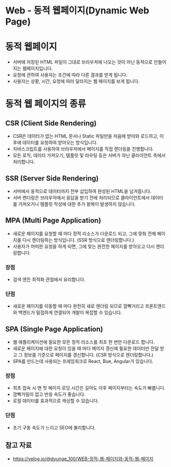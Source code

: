 # Web - 동적 웹페이지(Dynamic Web Page)

# 동적 웹페이지

- 서버에 저장된 HTML 파일이 그대로 브라우저에 나오는 것이 아닌 동적으로 만들어지는 웹페이지입니다.
- 요청에 관하여 사용자는 조건에 따라 다른 결과를 받게 됩니다.
- 사용자는 상황, 시간, 요청에 따라 달라지는 웹 페이지를 보게 됩니다.

# 동적 웹 페이지의 종류

## CSR (Client Side Rendering)

- CSR은 데이터가 없는 HTML 문서나 Static 파일만을 처음에 받아와 로드하고, 이후에 데이터를 요청하여 받아오는 방식입니다.
- 자바스크립트를 사용하여 브라우저에서 페이지를 직접 렌더링을 진행합니다.
- 모든 로직, 데이터 가져오기, 템플릿 및 라우팅 등은 서버가 아닌 클라이언트 측에서 처리합니다.

## SSR (Server Side Rendering)

- 서버에서 동적으로 데이터까지 전부 삽입하여 완성된 HTML을 넘겨줍니다.
- 서버 렌더링은 브라우저에서 응답을 받기 전에 처리되므로 클라이언트에서 데이터를 가져오거나 템플릿 작성에 대한 추가 왕복이 발생하지 않습니다.

## MPA (Multi Page Application)

- 새로운 페이지를 요청할 때 마다 정적 리소스가 다운로드 되고, 그에 맞춰 전체 페이지를 다시 렌더링하는 방식입니다. (SSR 방식으로 렌더링합니다.)
- 사용자가 어떠한 요청을 하게 되면, 그에 맞는 완전한 페이지를 받아오고 다시 렌더링합니다.

### 장점

- 검색 엔진 최적화 관점에서 유리합니다.

### 단점

- 새로운 페이지를 이동할 때 마다 완전히 새로 렌더링 되므로 깜빡거리고 프론트엔드와 백엔드가 밀접하게 연결되어 개발이 복잡할 수 있습니다.

## SPA (Single Page Application)

- 웹 애플리케이션에 필요한 모든 정적 리소스를 최초 한 번만 다운로드 합니다.
- 새로운 페이지에 대한 요청이 있을 때 마다 페이지 갱신에 필요한 데이터만 전달 받고 그 정보를 기준으로 페이지를 갱신합니다. (CSR 방식으로 렌더링합니다.)
- SPA를 만드는데 사용되는 프레임워크로 React, Bue, Angular가 있습니다.

### 장점

- 최초 접속 시 맨 첫 페이지 로딩 시간은 길어도 이후 페이지부터는 속도가 빠릅니다.
- 깜빡거림이 없고 반응 속도가 좋습니다.
- 로컬 데이터를 효과적으로 캐싱할 수 있습니다.

### 단점

- 초기 구동 속도가 느리고 SEO에 불리합니다.

## 참고 자료

- https://velog.io/@dyunge_100/WEB-정적-웹-페이지와-동적-웹-페이지